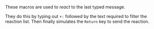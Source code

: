 These macros are used to _react_ to the last typed message.

They do this by typing out `+:` followed by the text required to filter the reaction list. Then finally simulates the `Return` key to send the reaction.

